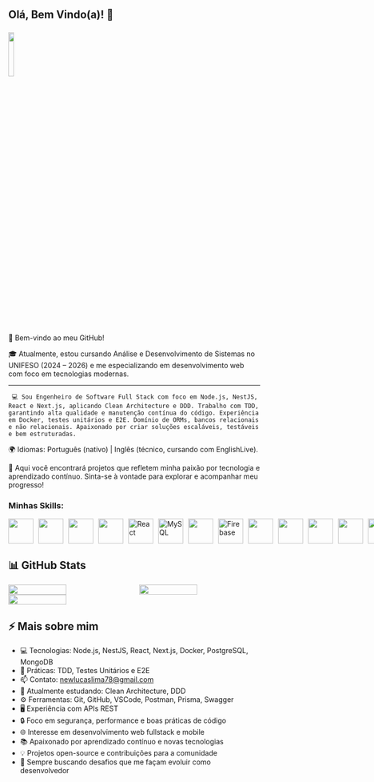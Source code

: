 ## Olá, Bem Vindo(a)! 👋

### <img src="https://komarev.com/ghpvc/?username=luckslim" width="15%"/>

👋 Bem-vindo ao meu GitHub!

🎓 Atualmente, estou cursando Análise e Desenvolvimento de Sistemas no UNIFESO (2024 – 2026) e me especializando em desenvolvimento web com foco em tecnologias modernas.

---

` 💻 Sou Engenheiro de Software Full Stack com foco em Node.js, NestJS, React e Next.js, aplicando Clean Architecture e DDD.
Trabalho com TDD, garantindo alta qualidade e manutenção contínua do código.
Experiência em Docker, testes unitários e E2E.
Domínio de ORMs, bancos relacionais e não relacionais.
Apaixonado por criar soluções escaláveis, testáveis e bem estruturadas.`

🌍 Idiomas: Português (nativo) | Inglês (técnico, cursando com EnglishLive).

🚀 Aqui você encontrará projetos que refletem minha paixão por tecnologia e aprendizado contínuo. Sinta-se à vontade para explorar e acompanhar meu progresso!

### Minhas Skills:

<div style="display: flex ; gap:10px ; justify-content:space-around;">
  <img src="https://cdn.jsdelivr.net/gh/devicons/devicon@latest/icons/nestjs/nestjs-original.svg" width="50" height="50"/>
  <img src="https://cdn.jsdelivr.net/gh/devicons/devicon@latest/icons/fastify/fastify-original.svg" width="50" height="50"/>
  <img src="https://cdn.jsdelivr.net/gh/devicons/devicon@latest/icons/nextjs/nextjs-original.svg" width="50" height="50"/>
  <img src="https://cdn.jsdelivr.net/gh/devicons/devicon@latest/icons/nodejs/nodejs-original-wordmark.svg" width="50" height="50"/>
  <img src="https://cdn.jsdelivr.net/gh/devicons/devicon/icons/react/react-original.svg" alt="React" width="50" height="50"/>
  <img src="https://cdn.jsdelivr.net/gh/devicons/devicon/icons/mysql/mysql-original.svg" alt="MySQL" width="50" height="50"/>
  <img src="https://cdn.jsdelivr.net/gh/devicons/devicon@latest/icons/reactnative/reactnative-original-wordmark.svg" width="50" height="50" />
  <img src="https://cdn.jsdelivr.net/gh/devicons/devicon/icons/firebase/firebase-original.svg" alt="Firebase" width="50" height="50"/>
  <img src="https://cdn.jsdelivr.net/gh/devicons/devicon@latest/icons/amazonwebservices/amazonwebservices-original-wordmark.svg" width="50" height="50" />
  <img src="https://cdn.jsdelivr.net/gh/devicons/devicon@latest/icons/prisma/prisma-original.svg" width="50" height="50"/>
  <img src="https://cdn.jsdelivr.net/gh/devicons/devicon@latest/icons/docker/docker-original-wordmark.svg" width="50" height="50" />
  <img src="https://cdn.jsdelivr.net/gh/devicons/devicon@latest/icons/vitejs/vitejs-original.svg" width="50" height="50" />
  <img src="https://cdn.jsdelivr.net/gh/devicons/devicon@latest/icons/vitest/vitest-original.svg"  width="50" height="50"/>
</div>

## 📊 GitHub Stats

<div style="display: flex; gap: 20px; flex-wrap: wrap;">
  <img src="https://github-readme-stats.vercel.app/api?username=luckslim&show_icons=true&theme=dark" width="48%"/>
  <img src="https://github-readme-stats.vercel.app/api/top-langs/?username=luckslim&layout=compact&theme=dark" width="48%"/>
</div>
<div style="display: flex; gap: 20px; flex-wrap: wrap;">
  <img src="https://github-readme-streak-stats.herokuapp.com/?user=luckslim&theme=dark" width="48%"/>

</div>

## ⚡ Mais sobre mim

- 💻 Tecnologias: Node.js, NestJS, React, Next.js, Docker, PostgreSQL, MongoDB
- 🧪 Práticas: TDD, Testes Unitários e E2E
- 📫 Contato: newlucaslima78@gmail.com
- 🌱 Atualmente estudando: Clean Architecture, DDD
- ⚙️ Ferramentas: Git, GitHub, VSCode, Postman, Prisma, Swagger
- 🖥️ Experiência com APIs REST
- 🔒 Foco em segurança, performance e boas práticas de código
- 🌐 Interesse em desenvolvimento web fullstack e mobile
- 📚 Apaixonado por aprendizado contínuo e novas tecnologias
- 💡 Projetos open-source e contribuições para a comunidade
- 🚀 Sempre buscando desafios que me façam evoluir como desenvolvedor

